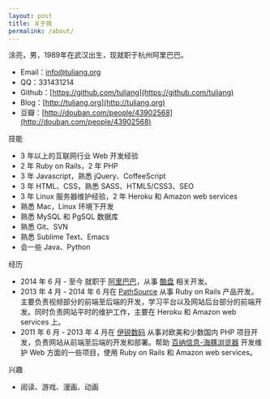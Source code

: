 ```yaml
---
layout: post
title: 关于我
permalink: /about/
---
```

涂亮，男，1989年在武汉出生，现就职于杭州阿里巴巴。

* Email：info@tuliang.org
* QQ：331431214
* Github：[https://github.com/tuliang](https://github.com/tuliang)
* Blog：[http://tuliang.org](http://tuliang.org)
* 豆瓣：[http://douban.com/people/43902568](http://douban.com/people/43902568)

技能

* 3 年以上的互联网行业 Web 开发经验
* 2 年 Ruby on Rails，2 年 PHP
* 3 年 Javascript，熟悉 jQuery、CoffeeScript
* 3 年 HTML、CSS，熟悉 SASS、HTML5/CSS3、SEO
* 3 年 Linux 服务器维护经验，2 年 Heroku 和 Amazon web services
* 熟悉 Mac，Linux 环境下开发
* 熟悉 MySQL 和 PgSQL 数据库
* 熟悉 Git、SVN
* 熟悉 Sublime Text、Emacs
* 会一些 Java、Python

经历

* 2014 年 6 月 - 至今 就职于 [阿里巴巴](http://www.alibabagroup.com/cn/global/home)，从事 [酷盘](http://kanbox.com/) 相关开发。
* 2013 年 4 月 - 2014 年 6 月在 [PathSource](http://www.pathsource.com) 从事 Ruby on Rails 产品开发。主要负责视频部分的前端至后端的开发，学习平台以及网站后台部分的前端开发。同时负责网站平时的维护工作，主要在 Heroku 和 Amazon web services 上。
* 2011 年 6 月 - 2013 年 4 月在 [伊锐数码](http://www.evebit.com) 从事对欧美和少数国内 PHP 项目开发，负责网站从前端至后端的开发和部署。帮助 [百纳信息-海豚浏览器](http://cn.dolphin.com/) 开发维护 Web 方面的一些项目，使用 Ruby on Rails 和 Amazon web services。

兴趣

* 阅读、游戏、漫画、动画